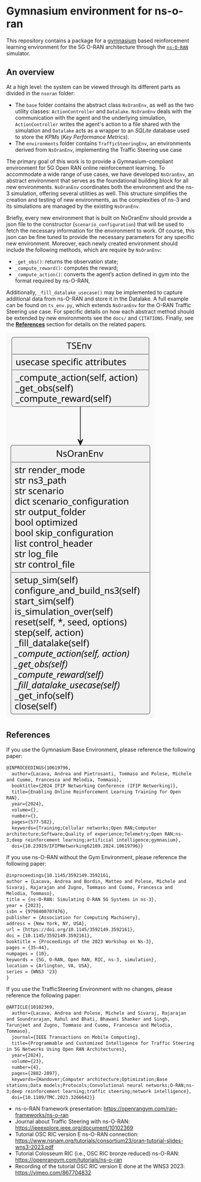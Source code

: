 # Gymnasium environment for ns-o-ran

This repository contains a package for a [gymnasium](https://gymnasium.farama.org/) based reinforcement learning environment for the 5G O-RAN architecture through the [`ns-O-RAN`](https://openrangym.com/ran-frameworks/ns-o-ran) simulator.

## An overview

At a high level: the system can be viewed through its different parts as divided in the `nsoran` folder: 

+ The `base` folder contains the abstract class `NsOranEnv`, as well as the two utility classes: `ActionController` and `Datalake`. `NsOranEnv` deals with the communication with the agent and the underlying simulation, `ActionController` writes the agent's action to a file shared with the simulation and `Datalake` acts as a wrapper to an *SQLite* database used to store the *KPMs* (*Key Performance Metrics*).
+ The `environments` folder contains `TrafficSteeringEnv`, an environments derived from `NsOranEnv`, implementing the Traffic Steering use case 

The primary goal of this work is to provide a Gymnasium-compliant environment for 5G Open RAN online reinforcement learning. To accommodate a wide range of use cases, we have developed `NsOranEnv`, an abstract environment that serves as the foundational building block for all new environments. `NsOranEnv` coordinates both the environment and the ns-3 simulation, offering several utilities as well. This structure simplifies the creation and testing of new environments, as the complexities of ns-3 and its simulations are managed by the existing `NsOranEnv`.

Briefly, every new environment that is built on NsOranEnv should provide a json file to the constructor (`scenario_configuration`) that will be used to fetch the necessary information for the environment to work. Of course, this json can be fine tuned to provide the necessary parameters for any specific new environment. Moreover, each newly created environment should include the following methods, which are require by `NsOranEnv`: 
+ `_get_obs()`: returns the observation state;
+ `_compute_reward()`: computes the reward;
+ `_compute_action()`: converts the agent’s action defined in gym into the format required by ns-O-RAN,

Additionally, `_fill_datalake_usecase()` may be implemented to capture additional data from ns-O-RAN and store it in the Datalake. A full example can be found on `ts_env.py`, which extends `NsOranEnv` for the O-RAN Traffic Steering use case. For specific details on how each abstract method should be extended by new environments see the `docs/` and `CITATIONS`. Finally, see the **[References](#References)** section for details on the related papers.

![](./docs/environments.svg)

## References

If you use the Gymnasium Base Environment, please reference the following paper:

```
@INPROCEEDINGS{10619796,
  author={Lacava, Andrea and Pietrosanti, Tommaso and Polese, Michele and Cuomo, Francesca and Melodia, Tommaso},
  booktitle={2024 IFIP Networking Conference (IFIP Networking)}, 
  title={Enabling Online Reinforcement Learning Training for Open RAN}, 
  year={2024},
  volume={},
  number={},
  pages={577-582},
  keywords={Training;Cellular networks;Open RAN;Computer architecture;Software;Quality of experience;Telemetry;Open RAN;ns-3;deep reinforcement learning;artificial intelligence;gymnasium},
  doi={10.23919/IFIPNetworking62109.2024.10619796}}
```

If you use ns-O-RAN without the Gym Environment, please reference the following paper:

```
@inproceedings{10.1145/3592149.3592161,
author = {Lacava, Andrea and Bordin, Matteo and Polese, Michele and Sivaraj, Rajarajan and Zugno, Tommaso and Cuomo, Francesca and Melodia, Tommaso},
title = {ns-O-RAN: Simulating O-RAN 5G Systems in ns-3},
year = {2023},
isbn = {9798400707476},
publisher = {Association for Computing Machinery},
address = {New York, NY, USA},
url = {https://doi.org/10.1145/3592149.3592161},
doi = {10.1145/3592149.3592161},
booktitle = {Proceedings of the 2023 Workshop on Ns-3},
pages = {35–44},
numpages = {10},
keywords = {5G, O-RAN, Open RAN, RIC, ns-3, simulation},
location = {Arlington, VA, USA},
series = {WNS3 '23}
}
```

If you use the TrafficSteering Environment with no changes, please reference the following paper:

```
@ARTICLE{10102369,
  author={Lacava, Andrea and Polese, Michele and Sivaraj, Rajarajan and Soundrarajan, Rahul and Bhati, Bhawani Shanker and Singh, Tarunjeet and Zugno, Tommaso and Cuomo, Francesca and Melodia, Tommaso},
  journal={IEEE Transactions on Mobile Computing}, 
  title={Programmable and Customized Intelligence for Traffic Steering in 5G Networks Using Open RAN Architectures}, 
  year={2024},
  volume={23},
  number={4},
  pages={2882-2897},
  keywords={Handover;Computer architecture;Optimization;Base stations;Data models;Protocols;Convolutional neural networks;O-RAN;ns-3;deep reinforcement learning;traffic steering;network intelligence},
  doi={10.1109/TMC.2023.3266642}}
```

- ns-o-RAN framework presentation: https://openrangym.com/ran-frameworks/ns-o-ran
- Journal about Traffic Steering with ns-O-RAN: https://ieeexplore.ieee.org/document/10102369
- Tutorial OSC RIC version E ns-O-RAN connection: https://www.nsnam.org/tutorials/consortium23/oran-tutorial-slides-wns3-2023.pdf
- Tutorial Colosseum RIC (i.e., OSC RIC bronze reduced) ns-O-RAN: https://openrangym.com/tutorials/ns-o-ran
- Recording of the tutorial OSC RIC version E done at the WNS3 2023: https://vimeo.com/867704832

